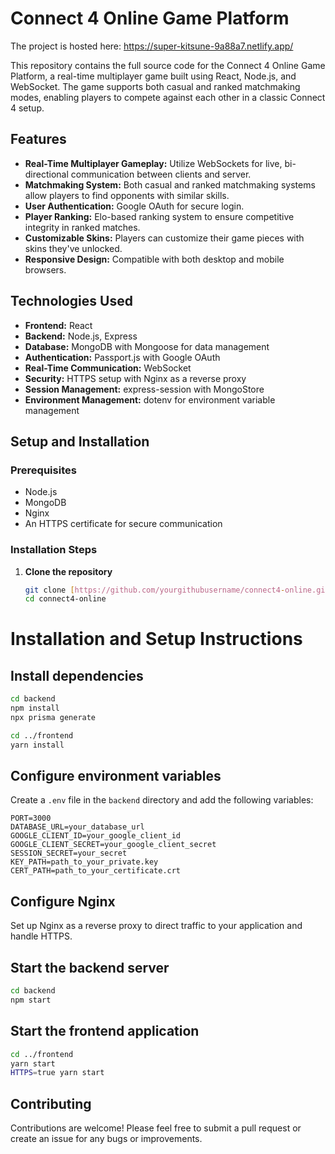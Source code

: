 # Connect 4 Online Game Platform

The project is hosted here: https://super-kitsune-9a88a7.netlify.app/

This repository contains the full source code for the Connect 4 Online Game Platform, a real-time multiplayer game built using React, Node.js, and WebSocket. The game supports both casual and ranked matchmaking modes, enabling players to compete against each other in a classic Connect 4 setup.

## Features

- **Real-Time Multiplayer Gameplay:** Utilize WebSockets for live, bi-directional communication between clients and server.
- **Matchmaking System:** Both casual and ranked matchmaking systems allow players to find opponents with similar skills.
- **User Authentication:** Google OAuth for secure login.
- **Player Ranking:** Elo-based ranking system to ensure competitive integrity in ranked matches.
- **Customizable Skins:** Players can customize their game pieces with skins they've unlocked.
- **Responsive Design:** Compatible with both desktop and mobile browsers.

## Technologies Used

- **Frontend:** React
- **Backend:** Node.js, Express
- **Database:** MongoDB with Mongoose for data management
- **Authentication:** Passport.js with Google OAuth
- **Real-Time Communication:** WebSocket
- **Security:** HTTPS setup with Nginx as a reverse proxy
- **Session Management:** express-session with MongoStore
- **Environment Management:** dotenv for environment variable management

## Setup and Installation

### Prerequisites

- Node.js
- MongoDB
- Nginx
- An HTTPS certificate for secure communication

### Installation Steps

1. **Clone the repository**
   ```bash
   git clone [https://github.com/yourgithubusername/connect4-online.git](https://github.com/joell17/Connect4-Ranked.git)
   cd connect4-online
   ```


# Installation and Setup Instructions

## Install dependencies

```bash
cd backend
npm install
npx prisma generate

cd ../frontend
yarn install
```

## Configure environment variables

Create a `.env` file in the `backend` directory and add the following variables:

```
PORT=3000
DATABASE_URL=your_database_url
GOOGLE_CLIENT_ID=your_google_client_id
GOOGLE_CLIENT_SECRET=your_google_client_secret
SESSION_SECRET=your_secret
KEY_PATH=path_to_your_private.key
CERT_PATH=path_to_your_certificate.crt
```

## Configure Nginx

Set up Nginx as a reverse proxy to direct traffic to your application and handle HTTPS.

## Start the backend server

```bash
cd backend
npm start
```

## Start the frontend application

```bash
cd ../frontend
yarn start
HTTPS=true yarn start
```

## Contributing

Contributions are welcome! Please feel free to submit a pull request or create an issue for any bugs or improvements.
